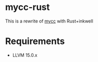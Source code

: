 # mycc-rust
This is a rewrite of [mycc](https://github.com/Imperi13/my-cc) with Rust+inkwell

# Requirements
- LLVM 15.0.x

